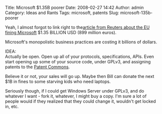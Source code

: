 Title: Microsoft $1.35B poorer
Date: 2008-02-27 14:42
Author: admin
Category: Ideas and Rants
Tags: microsoft, patents
Slug: microsoft-135b-poorer

Yeah, I almost forgot to link right to the[article from Reuters about
the EU fining
Microsoft](http://www.reuters.com/article/mergersNews/idUSBRU00634320080227)
$1.35 BILLION USD (899 million euros).

Microsoft's monopolistic business practices are costing it billions of
dollars.

IDEA:  
Actually be open. Open up all of your protocols, specifications, APIs.
Even start opening up some of your source code, under GPLv3, and
assigning patents to the [Patent
Common](http://www.patent-commons.org/)[s](http://www.patent-commons.org/).

Believe it or not, your sales will go up. Maybe then Bill can donate the
next $1B in fines to some starving kids who need laptops.

Seriously though, if I could get Windows Server under GPLv3, and do
whatever I want - fork it, whatever, I might buy a copy. I'm sure a lot
of people would if they realized that they could change it, wouldn't get
locked in, etc.
